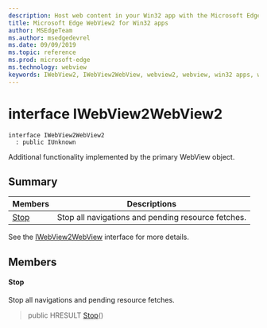 ```yaml
---
description: Host web content in your Win32 app with the Microsoft Edge WebView2 control
title: Microsoft Edge WebView2 for Win32 apps
author: MSEdgeTeam
ms.author: msedgedevrel
ms.date: 09/09/2019
ms.topic: reference
ms.prod: microsoft-edge
ms.technology: webview
keywords: IWebView2, IWebView2WebView, webview2, webview, win32 apps, win32, edge
---
```


# interface IWebView2WebView2 

```
interface IWebView2WebView2
  : public IUnknown
```

Additional functionality implemented by the primary WebView object.

## Summary

 Members                        | Descriptions
--------------------------------|---------------------------------------------
[Stop](#stop) | Stop all navigations and pending resource fetches.

See the [IWebView2WebView](IWebView2WebView.md#iwebview2webview) interface for more details.

## Members

#### Stop 

Stop all navigations and pending resource fetches.

> public HRESULT [Stop](#stop)()

